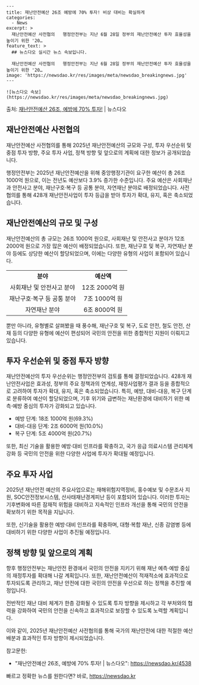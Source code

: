     ---
    title: 재난안전예산 26조 예방에 70% 투자! 비상 대비는 확실하게
    categories:
      - News
    excerpt: >
      재난안전예산 사전협의   행정안전부는 지난 6월 28일 정부의 재난안전예산 투자 효율성을 높이기 위한 '20…
    feature_text: >
      ## 뉴스다오 실시간 뉴스 속보입니다.
    
      재난안전예산 사전협의   행정안전부는 지난 6월 28일 정부의 재난안전예산 투자 효율성을 높이기 위한 '20…
    image: 'https://newsdao.kr/res/images/meta/newsdao_breakingnews.jpg'
    ---
    
    ![뉴스다오 속보](https://newsdao.kr/res/images/meta/newsdao_breakingnews.jpg)

<p>출처: <a href="https://newsdao.kr/4538" rel="dofollow">재난안전예산 26조, 예방에 70% 투자!</a> | 뉴스다오</p>

<h2 data-ke-size="size26">재난안전예산 사전협의</h2>
재난안전예산 사전협의를 통해 2025년 재난안전예산의 규모와 구성, 투자 우선순위 및 중점 투자 방향, 주요 투자 사업, 정책 방향 및 앞으로의 계획에 대한 정보가 공개되었습니다.

<p data-ke-size="size16">행정안전부는 2025년 재난안전예산을 위해 중앙행정기관이 요구한 예산이 총 26조 1000억 원으로, 이는 전년도 예산보다 3.9% 증가한 수준입니다. 주요 예산은 사회재난과 안전사고 분야, 재난구호·복구 등 공통 분야, 자연재난 분야로 배정되었습니다. 사전협의를 통해 428개 재난안전사업이 투자 등급을 받아 투자가 확대, 유지, 혹은 축소되었습니다.</p>

<h2 data-ke-size="size26">재난안전예산의 규모 및 구성</h2>
재난안전예산의 총 규모는 26조 1000억 원으로, 사회재난 및 안전사고 분야가 12조 2000억 원으로 가장 많은 예산이 배정되었습니다. 또한, 재난구호 및 복구, 자연재난 분야 등에도 상당한 예산이 할당되었으며, 이에는 다양한 유형의 사업이 포함되어 있습니다.

<table>
  <tr>
    <td style="text-align: center; height: 17px;"><b>분야</b></td>
    <td style="text-align: center; height: 17px;"><b>예산액</b></td>
  </tr>
  <tr>
    <td style="text-align: center; height: 17px;">사회재난 및 안전사고 분야</td>
    <td style="text-align: center; height: 17px;">12조 2000억 원</td>
  </tr>
  <tr>
    <td style="text-align: center; height: 17px;">재난구호·복구 등 공통 분야</td>
    <td style="text-align: center; height: 17px;">7조 1000억 원</td>
  </tr>
  <tr>
    <td style="text-align: center; height: 17px;">자연재난 분야</td>
    <td style="text-align: center; height: 17px;">6조 8000억 원</td>
  </tr>
</table>

<p data-ke-size="size16">뿐만 아니라, 유형별로 살펴봤을 때 풍수해, 재난구호 및 복구, 도로 안전, 철도 안전, 산재 등의 다양한 유형에 예산이 편성되어 국민의 안전을 위한 종합적인 지원이 이뤄지고 있습니다.</p>

<h2 data-ke-size="size26">투자 우선순위 및 중점 투자 방향</h2>
재난안전예산의 투자 우선순위는 행정안전부의 검토를 통해 결정되었습니다. 428개 재난안전사업은 효과성, 정부의 주요 정책과의 연계성, 재정사업평가 결과 등을 종합적으로 고려하여 투자가 확대, 유지, 혹은 축소되었습니다. 특히, 예방, 대비-대응, 복구 단계로 분류하여 예산이 할당되었으며, 기후 위기와 급변하는 재난환경에 대비하기 위한 예측·예방 중심의 투자가 강화되고 있습니다.

<ul>
  <li>예방 단계: 18조 1000억 원(69.3%)</li>
  <li>대비-대응 단계: 2조 6000억 원(10.0%)</li>
  <li>복구 단계: 5조 4000억 원(20.7%)</li>
</ul>

<p data-ke-size="size16">또한, 최신 기술을 활용한 예방·대비 인프라를 확충하고, 국가 응급 의료시스템 관리체계 강화 등 국민의 안전을 위한 다양한 사업에 투자가 확대될 예정입니다.</p>

<h2 data-ke-size="size26">주요 투자 사업</h2>
2025년 재난안전 예산의 주요사업으로는 재해위험지역정비, 홍수예보 및 수문조사 지원, SOC안전정보시스템, 산사태재난경계피난 등이 포함되어 있습니다. 이러한 투자는 기후변화에 따른 잠재적 위험을 대비하고 지속적인 인프라 개선을 통해 국민의 안전을 확보하기 위한 목적을 지닙니다.

<p data-ke-size="size16">또한, 신기술을 활용한 예방·대비 인프라를 확충하며, 대형·복합 재난, 신종 감염병 등에 대비하기 위한 다양한 사업이 추진될 예정입니다.</p>

<h2 data-ke-size="size26">정책 방향 및 앞으로의 계획</h2>
향후 행정안전부는 재난안전 환경에서 국민의 안전을 지키기 위해 재난 예측·예방 중심의 재정투자를 확대해 나갈 계획입니다. 또한, 재난안전예산이 적재적소에 효과적으로 투자되도록 관리하고, 재난 안전에 대한 국민의 안전을 우선으로 하는 정책을 추진할 예정입니다.

<p data-ke-size="size16">전반적인 재난 대비 체계가 한층 강화될 수 있도록 투자 방향을 제시하고 각 부처와의 협력을 강화하여 국민의 안전을 신속하고 효과적으로 보장할 수 있도록 노력할 계획입니다.</p>

이와 같이, 2025년 재난안전예산 사전협의를 통해 국가의 재난안전에 대한 적절한 예산 배분과 효과적인 투자 방향이 제시되었습니다.

참고문헌:
- "재난안전예산 26조, 예방에 70% 투자! | 뉴스다오": https://newsdao.kr/4538 

빠르고 정확한 뉴스를 원한다면? 바로, <a href="https://newsdao.kr" rel="dofollow">https://newsdao.kr</a>


    
